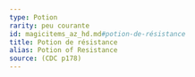 ```yaml
---
type: Potion
rarity: peu courante
id: magicitems_az_hd.md#potion-de-résistance
title: Potion de résistance
alias: Potion of Resistance
source: (CDC p178)
---
```


